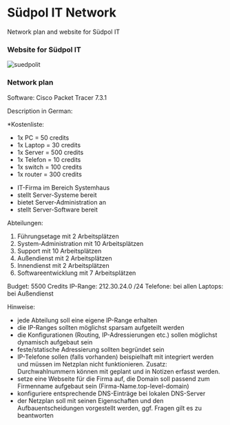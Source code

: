# Südpol IT Network

Network plan and website for Südpol IT

### Website for Südpol IT

![suedpolit](https://user-images.githubusercontent.com/73216174/107384986-c1bdbf80-6af2-11eb-87bb-36f58ac6229a.png)

### Network plan

Software: Cisco Packet Tracer 7.3.1

Description in German:

*Kostenliste:

* 1x PC = 50 credits
* 1x Laptop = 30 credits
* 1x Server = 500 credits
* 1x Telefon = 10 credits
* 1x switch = 100 credits
* 1x router = 300 credits

- IT-Firma im Bereich Systemhaus
- stellt Server-Systeme bereit
- bietet Server-Administration an
- stellt Server-Software bereit

Abteilungen:

1. Führungsetage mit 2 Arbeitsplätzen
2. System-Administration mit 10 Arbeitsplätzen
3. Support mit 10 Arbeitsplätzen
4. Außendienst mit 2 Arbeitsplätzen
5. Innendienst mit 2 Arbeitsplätzen
6. Softwareentwicklung mit 7 Arbeitsplätzen

Budget: 5500 Credits
IP-Range: 212.30.24.0 /24
Telefone: bei allen
Laptops: bei Außendienst

Hinweise:
- jede Abteilung soll eine eigene IP-Range erhalten
- die IP-Ranges sollten möglichst sparsam aufgeteilt werden
- die Konfigurationen (Routing, IP-Adressierungen etc.) sollen möglichst dynamisch aufgebaut sein
- feste/statische Adressierung sollten begründet sein
- IP-Telefone sollen (falls vorhanden) beispielhaft mit integriert werden und müssen im Netzplan nicht funktionieren. Zusatz: Durchwahlnummern können mit geplant und in Notizen erfasst werden.
- setze eine Webseite für die Firma auf, die Domain soll passend zum Firmenname aufgebaut sein (Firma-Name.top-level-domain)
- konfiguriere entsprechende DNS-Einträge bei lokalen DNS-Server
- der Netzplan soll mit seinen Eigenschaften und den Aufbauentscheidungen vorgestellt werden, ggf. Fragen gilt es zu beantworten
